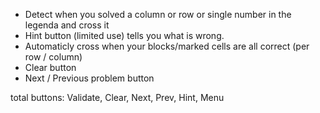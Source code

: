 - Detect when you solved a column or row or single number in the legenda and cross it
- Hint button (limited use) tells you what is wrong.
- Automaticly cross when your blocks/marked cells are all correct (per row / column)
- Clear button
- Next / Previous problem button

total buttons: Validate, Clear, Next, Prev, Hint, Menu